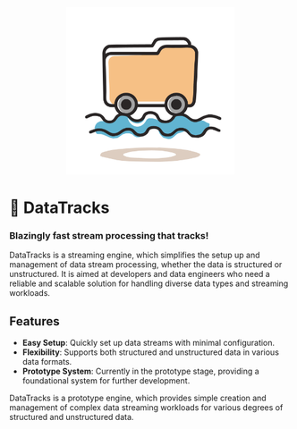 <p align="center">
<img alt="Logo" height="300" src="https://github.com/data-tracks/assets/blob/main/logo/logo.png?raw=true" title="DataTrack" width="300"/>
</p>

# 🚂 DataTracks

### Blazingly fast stream processing that tracks!

DataTracks is a streaming engine, which simplifies the setup up and management of data stream processing, whether the data is structured or unstructured. It is aimed at developers and data engineers who need a reliable and scalable solution for handling diverse data types and streaming workloads.

## Features

- **Easy Setup**: Quickly set up data streams with minimal configuration.
- **Flexibility**: Supports both structured and unstructured data in various data formats.
- **Prototype System**: Currently in the prototype stage, providing a foundational system for further development.

DataTracks is a prototype engine, which provides simple creation and management of complex data streaming workloads for
various degrees of structured and unstructured data.
